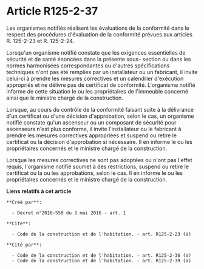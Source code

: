 # Article R125-2-37

Les organismes notifiés réalisent les évaluations de la conformité dans le respect des procédures d'évaluation de la
conformité prévues aux articles R. 125-2-23 et R. 125-2-24. 

Lorsqu'un organisme notifié constate que les exigences essentielles de sécurité et de santé énoncées dans la présente sous-
section ou dans les normes harmonisées correspondantes ou d'autres spécifications techniques n'ont pas été remplies par un
installateur ou un fabricant, il invite celui-ci à prendre les mesures correctives et un calendrier d'exécution appropriés et
ne délivre pas de certificat de conformité. L'organisme notifié informe de cette situation le ou les propriétaires de
l'immeuble concerné ainsi que le ministre chargé de la construction. 

Lorsque, au cours du contrôle de la conformité faisant suite à la délivrance d'un certificat ou d'une décision d'approbation,
selon le cas, un organisme notifié constate qu'un ascenseur ou un composant de sécurité pour ascenseurs n'est plus conforme,
il invite l'installateur ou le fabricant à prendre les mesures correctives appropriées et suspend ou retire le certificat ou
la décision d'approbation si nécessaire. Il en informe le ou les propriétaires concernés et le ministre chargé de la
construction. 

Lorsque les mesures correctives ne sont pas adoptées ou n'ont pas l'effet requis, l'organisme notifié soumet à des
restrictions, suspend ou retire le certificat ou la ou les approbations, selon le cas. Il en informe le ou les propriétaires
concernés et le ministre chargé de la construction.

**Liens relatifs à cet article**

	**Créé par**:

	  - Décret n°2016-550 du 3 mai 2016 - art. 1

	**Cite**:

	  - Code de la construction et de l'habitation. - art. R125-2-23 (V)

	**Cité par**:

	  - Code de la construction et de l'habitation. - art. R125-2-36 (V)
	  - Code de la construction et de l'habitation. - art. R125-2-39 (V)
